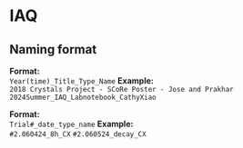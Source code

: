 # IAQ
## Naming format
**Format:**  
`Year(time)_Title_Type_Name`
**Example:**  
`2018 Crystals Project - SCoRe Poster - Jose and Prakhar`
`2024Summer_IAQ_Labnotebook_CathyXiao`

**Format:**  
`Trial#_date_type_name`
**Example:**  
`#2.060424_8h_CX`
`#2.060524_decay_CX`
